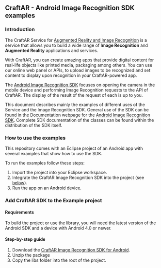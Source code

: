 ## CraftAR - Android Image Recognition SDK examples

### Introduction

The CraftAR Service for [Augmented Reality and Image Recognition](http://catchoom.com/product/craftar/augmented-reality-and-image-recognition/) is a  service
that allows you to build a wide range of __Image Recognition__ and __Augmented Reality__ applications
and services.

With CraftAR, you can create amazing apps that provide digital content
for real-life objects like printed media, packaging among others. You
can use our online web panel or APIs, to upload images to be recognized and set
content to display upon recognition in your CraftAR-powered app.

The [Android Image Recognition SDK](http://catchoom.com/documentation/sdk/image-recognition/android-image-recognition-sdk/) focuses on opening the camera in the mobile device and performing
Image Recognition requests to the API of CraftAR. The display of the result of the request
of each is up to you.

This document describes mainly the examples of different uses of the Service and the Image Recognition SDK.
General use of the SDK can be found in the Documentation webpage for the [Android Image Recognition SDK](http://catchoom.com/documentation/sdk/image-recognition/android-image-recognition-sdk/). Complete SDK documentation of the classes can be found within the distribution of the SDK itself.

### How to use the examples

This repository comes with an Eclipse project of an Android app with several
examples that show how to use the SDK.

To run the examples follow these steps:
 1.  Import the project into your Eclipse workspace.
 2.  Integrate the CraftAR Image Recognition SDK into the project (see [below](#step-by-step-guide)).
 3.  Run the app on an Android device.

### Add CraftAR SDK to the Example project

#### Requirements

To build the project or use the library, you will need the latest version of the Android
SDK and a device with Android 4.0 or newer.

#### Step-by-step guide
1.  Download the [CraftAR Image Recognition SDK for Android](http://catchoom.com/product/craftar/augmented-reality-and-image-recognition-sdk/#download-mobile-sdk).
2.  Unzip the package
3.  Copy the libs folder into the root of the project.
